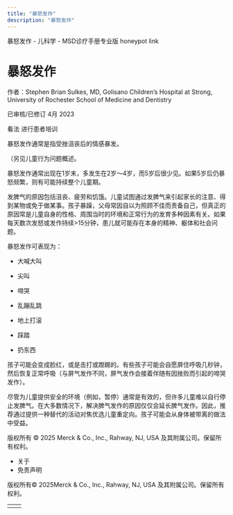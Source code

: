 ```yaml
---
title: "暴怒发作"
description: "暴怒发作"
---
```


﻿暴怒发作 \- 儿科学 \- MSD诊疗手册专业版 honeypot link

# 暴怒发作

作者：Stephen Brian Sulkes, MD, Golisano Children’s Hospital at Strong, University of Rochester School of
Medicine and Dentistry

已审核/已修订 4月 2023

看法 进行患者培训

暴怒发作通常是指受挫沮丧后的情感暴发。

（另见儿童行为问题概述。

暴怒发作通常出现在1岁末，多发生在2岁～4岁，而5岁后很少见。如果5岁后仍暴怒频繁，则有可能持续整个儿童期。

发脾气的原因包括沮丧、疲劳和饥饿。儿童试图通过发脾气来引起家长的注意、得到某物或免于做某事。孩子暴躁，父母常因自以为照顾不佳而责备自己，但真正的原因常是儿童自身的性格、周围当时的环境和正常行为的发育多种因素有关。如果每天数次发怒或发作持续>15分钟，患儿就可能存在本身的精神、躯体和社会问题。

暴怒发作可表现为：

- 大喊大叫

- 尖叫

- 啼哭

- 乱蹦乱跳

- 地上打滚

- 踩踏

- 扔东西


孩子可能会变成脸红，或是击打或蹬踢的。有些孩子可能会自愿屏住呼吸几秒钟，然后恢复正常呼吸（与屏气发作不同，屏气发作会接着伴随有因挫败而引起的啼哭发作）。

尽管为儿童提供安全的环境（例如，暂停）通常是有效的，但许多儿童难以自行停止发脾气。在大多数情况下，解决脾气发作的原因仅仅会延长脾气发作。因此，推荐通过提供一种替代的活动对焦优选儿童重定向。孩子可能会从身体被带离的做法中受益。



版权所有 © 2025
Merck & Co., Inc., Rahway, NJ, USA 及其附属公司。保留所有权利。

- 关于
- 免责声明

版权所有© 2025Merck & Co., Inc., Rahway, NJ, USA 及其附属公司。保留所有权利。

|     |     |
| --- | --- |
|  |  |